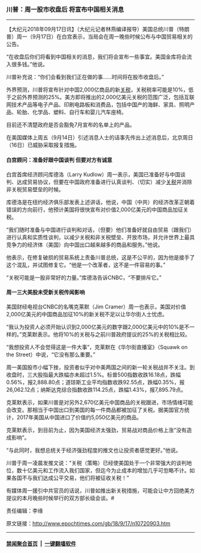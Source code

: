### 川普：周一股市收盘后 将宣布中国相关消息
------------------------

<p>【大纪元2018年09月17日讯】（大纪元记者林燕编译报导）美国总统川普（特朗普）周一（9月17日）在白宫表示，当局会在周一晚些时候公布与中国贸易相关的公告。</p>
<p>“在收盘后你们将看到中国相关的消息，我们将会宣布一些事宜。美国金库将会流入很多钱。”他说。</p>
<p>川普补充说：“你们会看到我们正在做的事……时间将在股市收盘后。”</p>
<p>外界预测，川普将宣布针对中国2,000亿商品的新<a href="http://www.epochtimes.com/gb/tag/%E5%85%B3%E7%A8%8E.html">关税</a>，关税税率可能是10%，低于之前外界预测的25%。美方即将推出的2,000亿美元关税的范围广泛，包括互联网技术产品等电子产品、印刷电路板和消费品，包括中国产的海鲜、家具、照明产品、轮胎、化学品、塑料、自行车和婴儿汽车座椅。</p>
<p>目前还不清楚政府是否会豁免7月宣布的名单上的产品。</p>
<p>在美国媒体上周五（9月14日）引述消息人士的话事先传出上述消息后，北京周日（16日）已威胁采取报复措施。</p>
<h4>白宫顾问：准备好跟中国谈判 但要对方有诚意</h4>
<p>白宫首席经济顾问库德洛（Larry Kudlow）周一表示，美国已准备好与中国谈判、达成贸易协议，但要在中国政府准备进行认真谈判、（切实）减少<a href="http://www.epochtimes.com/gb/tag/%E5%85%B3%E7%A8%8E.html">关税</a>并消除非关税贸易壁垒的时候。</p>
<p>库德洛是在纽约经济俱乐部发表上述讲话，他说，中国（中共）的经济改革正朝着错误的方向前行，他预计美国将很快宣布对价值2,000亿美元的中国商品加征关税。</p>
<p>“我们随时准备与中国进行谈判和对话，（但要）他们准备好就自由贸易（跟我们）进行认真和实质性谈判，以减少关税和非关税壁垒、开放市场，并允许世界上最具竞争力的经济体（美国）向中国出口越来越多的商品和服务。”他说。</p>
<p>他表示，在修复破损的贸易系统上责备川普总统，这是不公平的，因为他是接手了这个混乱，并试图修复它。“他是一个改革者，这不是一件容易的事。”</p>
<p>“关税可能是一股非常好的力量。”库德洛告诉CNBC，“不要排斥它。”</p>
<h4>周一三大美股未受新关税传闻影响</h4>
<p>美国财经电视台CNBC的名嘴克莱默（Jim Cramer）周一也表示，美国对价值2,000亿美元的中国商品加征10%的新关税不足以让华尔街人士忧虑。</p>
<p>“我认为投资人必须开始认识到2,000亿美元的数字跟2,000亿美元中的10%是不一样的。”克莱默表示。他将10%的关税与之前川普政府提议的25%的关税相比较。</p>
<p>“我想投资人不会觉得这是一件大事”，克莱默在《华尔街直播室》（Squawk on the Street）中说，“它没有那么重要。”</p>
<p>周一美国股市小幅下挫，投资者似乎对中美两国之间的新一轮关税战并不关注。到收盘时，三大股指最大跌幅亦未超过1.5%。标普500指数收跌16.18点，跌幅0.56%，报2,888.80点；道琼斯工业平均指数收跌92.55点，跌幅0.35%，报26,062.12点；纳斯达克综合指数收跌114.25点，跌幅1.43%，报7,895.79点。</p>
<p>克莱默表示，如果川普是对另外2,670亿美元中国商品的关税跟进，市场情绪可能会改变。那相当于中国出口到美国的每一件商品都被加征了关税。据美国官方统计，2017年美国从中国进口了价值约5,050亿美元的商品。</p>
<p>克莱默表示，到目前为止，因为美国经济太强劲，贸易战对商品价格上涨“没有造成影响”。</p>
<p>“与此同时，我想总统关于经济强劲程度的推文也让投资者感觉更好。”他说。</p>
<p>川普于周一凌晨发推文说：“关税（策略）已经使美国处于一个非常强大的谈判地位，数十亿美元和工作流入我们国家，但迄今为止成本的增加几乎可忽略不计。如果各国不与我们达成公平交易，他们将被征收关税！”</p>
<p>有媒体周一援引中共官员的话说，川普如推出新关税措施，可能会让中方回绝美方提议的本月晚些时候举行的双方部长级会谈。#</p>
<p>责任编辑：李缘</p>

原文链接：http://www.epochtimes.com/gb/18/9/17/n10720903.htm


------------------------
#### [禁闻聚合首页](https://github.com/gfw-breaker/banned-news/blob/master/README.md) &nbsp;|&nbsp;  [一键翻墙软件](https://github.com/gfw-breaker/nogfw/blob/master/README.md)